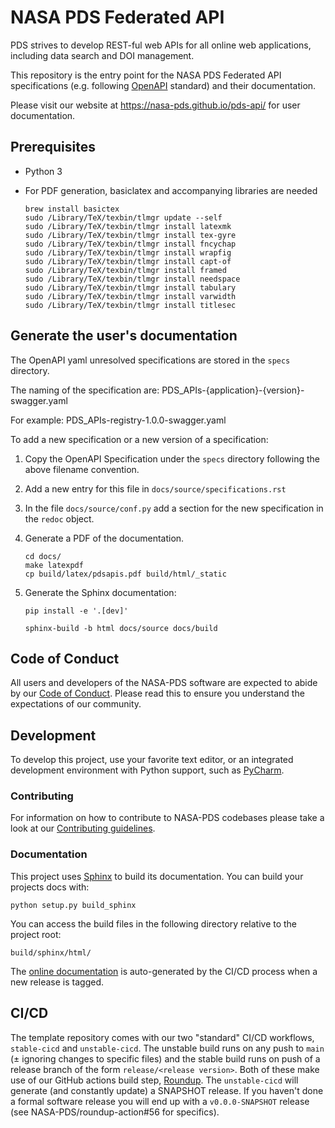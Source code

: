 # NASA PDS Federated API

PDS strives to develop REST-ful web APIs for all online web applications, including data search and DOI management.

This repository is the entry point for the NASA PDS Federated API specifications (e.g. following [OpenAPI](https://www.openapis.org/) standard) and their documentation.

Please visit our website at https://nasa-pds.github.io/pds-api/ for user documentation.





## Prerequisites

* Python 3
* For PDF generation, basiclatex and accompanying libraries are needed

    ```
    brew install basictex
    sudo /Library/TeX/texbin/tlmgr update --self
    sudo /Library/TeX/texbin/tlmgr install latexmk
    sudo /Library/TeX/texbin/tlmgr install tex-gyre
    sudo /Library/TeX/texbin/tlmgr install fncychap
    sudo /Library/TeX/texbin/tlmgr install wrapfig
    sudo /Library/TeX/texbin/tlmgr install capt-of
    sudo /Library/TeX/texbin/tlmgr install framed
    sudo /Library/TeX/texbin/tlmgr install needspace
    sudo /Library/TeX/texbin/tlmgr install tabulary
    sudo /Library/TeX/texbin/tlmgr install varwidth
    sudo /Library/TeX/texbin/tlmgr install titlesec
    ```


## Generate the user's documentation

The OpenAPI yaml unresolved specifications are stored in the `specs` directory.

The naming of the specification are:
    PDS_APIs-{application}-{version}-swagger.yaml

For example:
    PDS_APIs-registry-1.0.0-swagger.yaml
    
To add a new specification or a new version of a specification:

1. Copy the OpenAPI Specification under the `specs` directory following the above filename convention.
2. Add a new entry for this file in `docs/source/specifications.rst`
3. In the file `docs/source/conf.py` add a section for the new specification in the `redoc` object.
4. Generate a PDF of the documentation.
   
    ```
    cd docs/
    make latexpdf
    cp build/latex/pdsapis.pdf build/html/_static
    ```

6. Generate the Sphinx documentation:
    
    ```
    pip install -e '.[dev]'
   
    sphinx-build -b html docs/source docs/build
    ```

## Code of Conduct

All users and developers of the NASA-PDS software are expected to abide by our [Code of Conduct](https://github.com/NASA-PDS/.github/blob/main/CODE_OF_CONDUCT.md). Please read this to ensure you understand the expectations of our community.


## Development

To develop this project, use your favorite text editor, or an integrated development environment with Python support, such as [PyCharm](https://www.jetbrains.com/pycharm/).


### Contributing

For information on how to contribute to NASA-PDS codebases please take a look at our [Contributing guidelines](https://github.com/NASA-PDS/.github/blob/main/CONTRIBUTING.md).


### Documentation

This project uses [Sphinx](https://www.sphinx-doc.org/en/master/) to build its documentation. You can build your projects docs with:

    python setup.py build_sphinx

You can access the build files in the following directory relative to the project root:

    build/sphinx/html/

The [online documentation](http://nasa-pds.github.io/pds-api) is auto-generated by the CI/CD process when a new
release is tagged.

## CI/CD

The template repository comes with our two "standard" CI/CD workflows, `stable-cicd` and `unstable-cicd`. The unstable build runs on any push to `main` (± ignoring changes to specific files) and the stable build runs on push of a release branch of the form `release/<release version>`. Both of these make use of our GitHub actions build step, [Roundup](https://github.com/NASA-PDS/roundup-action). The `unstable-cicd` will generate (and constantly update) a SNAPSHOT release. If you haven't done a formal software release you will end up with a `v0.0.0-SNAPSHOT` release (see NASA-PDS/roundup-action#56 for specifics).
